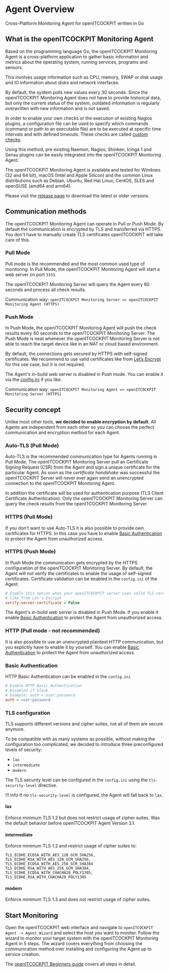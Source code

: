 # Agent Overview

Cross-Platform Monitoring Agent for openITCOCKPIT written in Go

## What is the openITCOCKPIT Monitoring Agent
Based on the programming language Go, the openITCOCKPIT Monitoring Agent is a cross-platform application to gather basic information and metrics about the operating system, running services, programs and sensors.

This involves usage information such as CPU, memory, SWAP or disk usage and IO information about disks and network interfaces.

By default, the system polls new values every 30 seconds. Since the openITCOCKPIT Monitoring Agent does not have to provide historical data, but only the current status of the system, outdated information is regularly overwritten with new information and is not saved.

In order to enable your own checks or the execution of existing Nagios plugins, a configuration file can be used to specify which commands (command or path to an executable file) are to be executed at specific time intervals and with defined timeouts. These checks are called [custom checks](/agent/define-customchecks/).

Using this method, pre existing Naemon, Nagios, Shinken, Icinga 1 and Sensu plugins can be easily integrated into the openITCOCKPIT Monitoring Agent.


The openITCOCKPIT Monitoring Agent is available and tested for Windows (32 and 64 bit), macOS (Intel and Apple Silicon) and the common Linux
 distributions such as Debian, Ubuntu, Red Hat Linux, CentOS, SLES and openSUSE (amd64 and arm64).

Please visit the [release page](https://github.com/openITCOCKPIT/openitcockpit-agent-go/releases) to download the latest or older versions.

## Communication methods
The openITCOCKPIT Monitoring Agent can operate in Pull or Push Mode. By default the communication is encrypted by TLS and transferred via HTTPS. You don't have to manually create TLS certificates openITCOCKPIT will take care of this.

### Pull Mode
Pull mode is the recommended and the most common used type of monitoring. In Pull Mode, the openITCOCKPIT Monitoring Agent will start a web server on port `3333`. 

The openITCOCKPIT Monitoring Server will query the Agent every 60 seconds and process all check results.

Communication way: `openITCOCKPIT Monitoring Server => openITCOCKPIT Monitoring Agent (HTTPS)`

### Push Mode
In Push Mode, the openITCOCKPIT Monitoring Agent will push the check results every 60 seconds to the openITCOCKPIT Monitoring Server. The Push Mode is neat whenever the openITCOCKPIT Monitoring Server is not able to reach the target device like in an NAT or cloud based environment.

By default, the connections gets secured by HTTPS with self-signed certificates.
We recommend to use valid certificates like from [Let’s Encrypt](https://letsencrypt.org/) for this use case, but it is not required.

The Agent's in-build web server is disabled in Push mode. You can enable it via the [config.ini](https://github.com/openITCOCKPIT/openitcockpit-agent-go/blob/83ae5bafc4219fcd9e059437a0d25497de0fb268/example/config_example.ini#L165-L168) if you like.

Communication way: `openITCOCKPIT Monitoring Agent => openITCOCKPIT Monitoring Server (HTTPS)`

## Security concept
Unlike most other tools, **we decided to enable encryption by default**. All Agents are independent from each other so you can choose the perfect communication and encryption method for each Agent.

### Auto-TLS (Pull Mode)
Auto-TLS is the recommended communication type for Agents running in Pull Mode. The openITCOCKPIT Monitoring Server pull an 
Certificate Signing Request (CSR) from the Agent and sign a unique certificate for the particular Agent. As soon as the _certificate handshake_ was successful the openITCOCKPIT Server will never ever again send an unencrypted connection to the openITCOCKPIT Monitoring Agent.

In addition the certificate will be used for authentication purpose (TLS Client Certificate Authentication). Only the openITCOCKPIT Monitoring Server can query the check results from the openITCOCKPIT Monitoring Server.

### HTTPS (Pull Mode)
If you don't want to use Auto-TLS it is also possible to provide own certificates for HTTPS. In this case you have to enable [Basic Authentication](#basic-authentication) to protect the Agent from unauthorized access.

### HTTPS (Push Mode)
In Push Mode the communication gets encrypted by the HTTPS configuration of the openITCOCKPIT Monitoring Server. By default, the Agent will not verify the certificates to enable the usage of self-signed certificates. Certificate validation can be enabled in the `config.ini` of the Agent.
```ini
# Enable this option when your openITCOCKPIT server uses valid TLS certificates
# like from Let's Encrypt
verify-server-certificate = False
```
The Agent's in-build web server is disabled in Push Mode. If you enable it enable [Basic Authentication](#basic-authentication) to protect the Agent from unauthorized access.

### HTTP (Pull mode - not recommended)
It is also possible to use an unencrypted plaintext HTTP communication, but you explicitly have to enable it by yourself. You can enable [Basic Authentication](#basic-authentication) to protect the Agent from unauthorized access.

### Basic Authentication
HTTP Basic Authentication can be enabled in the `config.ini`
```ini
# Enable HTTP Basic Authentication
# Disabled if blank
# Example: auth = user:password
auth = user:password
```

### TLS configuration

TLS supports different versions and cipher suites, not all of them are secure anymore.

To be compatible with as many systems as possible, without making the configuration too complicated, we decided to introduce three preconfigured levels of security:

- `lax`
- `intermediate`
- `modern`

The TLS security level can be configured in the `config.ini` using the `tls-security-level` directive.


!!! info
    If no `tls-security-level` is configured, the Agent will fall back to `lax`.

#### lax
Enforce minimum TLS 1.2 but does not restrict usage of cipher suites.
Was the default behavior before openITCOCKPIT Agent Version 3.1.

#### intermediate
Enforce minimum TLS 1.2 and restrict usage of cipher suites to:
```
TLS_ECDHE_ECDSA_WITH_AES_128_GCM_SHA256, TLS_ECDHE_RSA_WITH_AES_128_GCM_SHA256, TLS_ECDHE_ECDSA_WITH_AES_256_GCM_SHA384
TLS_ECDHE_RSA_WITH_AES_256_GCM_SHA384, TLS_ECDHE_ECDSA_WITH_CHACHA20_POLY1305, TLS_ECDHE_RSA_WITH_CHACHA20_POLY1305
```

#### modern
Enforce minimum TLS 1.3 and does not restrict usage of cipher suites.

## Start Monitoring
Open the openITCOCKPIT web interface and navigate to `openITCOCKPIT Agent -> Agent Wizard` and select the host you want to monitor. Follow the wizard to monitor your target system with the openITCOCKPIT Monitoring Agent in 5 steps. The wizard covers everything from choosing the communication method over installing and configuring the Agent up to service creation.

The [openITCOCKPIT Beginners guide](/beginners/openitcockpit-agent/) covers all steps in detail.
